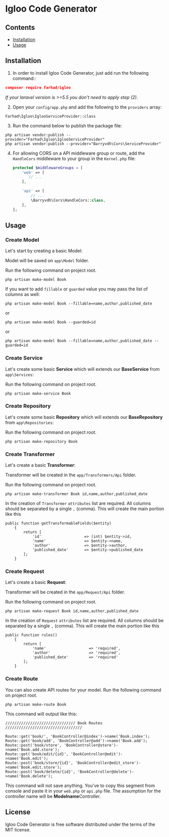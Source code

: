 # Igloo Code Generator


## Contents

- [Installation](#installation)
- [Usage](#usage)

## Installation

1) In order to install Igloo Code Generator, just add run the following command::

```json
composer require farhad/igloo
```
*If your laravel version is >=5.5 you don't need to apply step (2).*

2) Open your `config/app.php` and add the following to the `providers` array:

```shell
Farhad\Igloo\IglooServiceProvider::class
```

3) Run the command below to publish the package file: 

```shell
php artisan vendor:publish --provider="Farhad\Igloo\IglooServiceProvider"
php artisan vendor:publish --provider="Barryvdh\Cors\ServiceProvider"

```

4) For allowing CORS on a API middleware group or route, add the `HandleCors` middleware to your group in the ```Kernel.php``` file:
   
   ```php
   protected $middlewareGroups = [
       'web' => [
          // ...
       ],
   
       'api' => [
           // ...
           \Barryvdh\Cors\HandleCors::class,
       ],
   ];
   ```

## Usage


### Create Model
Let's start by creating a basic Model:

Model will be saved on `app\Model` folder.

Run the following command on project root.

```shell
php artisan make-model Book
```

If you want to add `fillable` or `guarded` value you may pass the list of columns as well:

```shell
php artisan make-model Book --fillable=name,author,published_date
```
or
```shell
php artisan make-model Book --guarded=id
```
or

```shell
php artisan make-model Book --fillable=name,author,published_date --guarded=id
```

### Create Service
Let's create some basic **Service** which will extends our **BaseService** from `app\Services`:

Run the following command on project root.

```shell
php artisan make-service Book
```

### Create Repository
Let's create some basic **Repository** which will extends our **BaseRepository** from `app\Repositories`:

Run the following command on project root.

```shell
php artisan make-repository Book
```

### Create Transformer
Let's create a basic **Transformer**:

Transformer will be created in the `app/Transformers/Api` folder.

Run the following command on project root.

```shell
php artisan make-transformer Book id,name,author,published_date
```
In the creation of `Transformer` `attributes` list are required. All columns should be separated by a single `,` (comma). This will create the main portion like this
```
public function getTransformableFields($entity)
    {
        return [
            'id'                   => (int) $entity->id,
            'name'                 => $entity->name,
            'author'               => $entity->author,
            'published_date'       => $entity->published_date
        ];
    }
```
### Create Request
Let's create a basic **Request**:

Transformer will be created in the `app/Request/Api` folder.

Run the following command on project root.

```shell
php artisan make-request Book id,name,author,published_date
```
In the creation of `Request` `attributes` list are required. All columns should be separated by a single `,` (comma). This will create the main portion like this
```
public function rules()
    {
        return [
            'name'                   => 'required',
            'author'                 => 'required',
            'published_date'         => 'required'
        ];
    }
```
### Create Route
You can also create API routes for your model.
Run the following command on project root.

```shell
php artisan make-route Book
```
This command will output like this:
```
/////////////////////////////// Book Routes //////////////////////////////////

Route::get('book/', 'BookController@index')->name('Book.index');
Route::get('book/add', 'BookController@add')->name('Book.add');
Route::post('book/store', 'BookController@store')->name('Book.add.store');
Route::get('book/edit/{id}', 'BookController@edit')->name('Book.edit');
Route::post('book/store/{id}', 'BookController@edit_store')->name('Book.edit.store');
Route::post('book/delete/{id}', 'BookController@delete')->name('Book.delete');

```
This command will not save anything. You've to copy this segment from console and paste it in your `web.php` or `api.php` file.
The assumption for the controller name will be **Modelname**Controller.

## License

Igloo Code Generator is free software distributed under the terms of the MIT license.